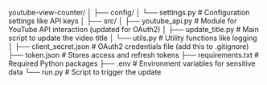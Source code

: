 youtube-view-counter/
│
├── config/
│   └── settings.py        # Configuration settings like API keys
│
├── src/
│   ├── youtube_api.py     # Module for YouTube API interaction (updated for OAuth2)
│   ├── update_title.py    # Main script to update the video title
│   └── utils.py           # Utility functions like logging
│
├── client_secret.json     # OAuth2 credentials file (add this to .gitignore)
├── token.json             # Stores access and refresh tokens
├── requirements.txt       # Required Python packages
├── .env                   # Environment variables for sensitive data
└── run.py                 # Script to trigger the update

